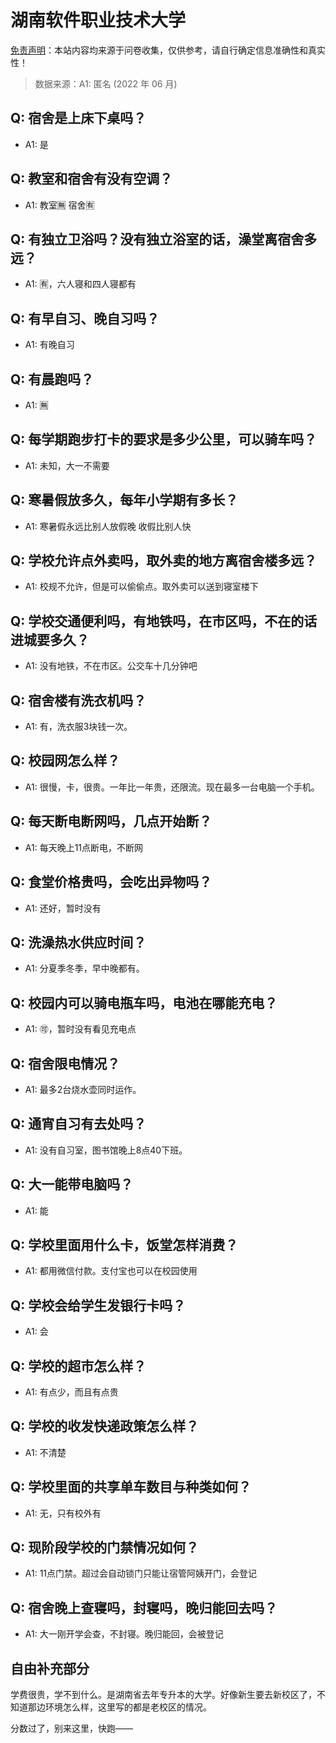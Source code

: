 # 湖南软件职业技术大学

[免责声明](https://colleges.chat/#_3)：本站内容均来源于问卷收集，仅供参考，请自行确定信息准确性和真实性！

> 数据来源：A1: 匿名 (2022 年 06 月)

## Q: 宿舍是上床下桌吗？

- A1: 是

## Q: 教室和宿舍有没有空调？

- A1: 教室🈚 宿舍🈶

## Q: 有独立卫浴吗？没有独立浴室的话，澡堂离宿舍多远？

- A1: 🈶，六人寝和四人寝都有

## Q: 有早自习、晚自习吗？

- A1: 有晚自习

## Q: 有晨跑吗？

- A1: 🈚

## Q: 每学期跑步打卡的要求是多少公里，可以骑车吗？

- A1: 未知，大一不需要

## Q: 寒暑假放多久，每年小学期有多长？

- A1: 寒暑假永远比别人放假晚 收假比别人快

## Q: 学校允许点外卖吗，取外卖的地方离宿舍楼多远？

- A1: 校规不允许，但是可以偷偷点。取外卖可以送到寝室楼下

## Q: 学校交通便利吗，有地铁吗，在市区吗，不在的话进城要多久？

- A1: 没有地铁，不在市区。公交车十几分钟吧

## Q: 宿舍楼有洗衣机吗？

- A1: 有，洗衣服3块钱一次。

## Q: 校园网怎么样？

- A1: 很慢，卡，很贵。一年比一年贵，还限流。现在最多一台电脑一个手机。

## Q: 每天断电断网吗，几点开始断？

- A1: 每天晚上11点断电，不断网

## Q: 食堂价格贵吗，会吃出异物吗？

- A1: 还好，暂时没有

## Q: 洗澡热水供应时间？

- A1: 分夏季冬季，早中晚都有。

## Q: 校园内可以骑电瓶车吗，电池在哪能充电？

- A1: 🉑，暂时没有看见充电点

## Q: 宿舍限电情况？

- A1: 最多2台烧水壶同时运作。

## Q: 通宵自习有去处吗？

- A1: 没有自习室，图书馆晚上8点40下班。

## Q: 大一能带电脑吗？

- A1: 能

## Q: 学校里面用什么卡，饭堂怎样消费？

- A1: 都用微信付款。支付宝也可以在校园使用

## Q: 学校会给学生发银行卡吗？

- A1: 会

## Q: 学校的超市怎么样？

- A1: 有点少，而且有点贵

## Q: 学校的收发快递政策怎么样？

- A1: 不清楚

## Q: 学校里面的共享单车数目与种类如何？

- A1: 无，只有校外有

## Q: 现阶段学校的门禁情况如何？

- A1: 11点门禁。超过会自动锁门只能让宿管阿姨开门，会登记

## Q: 宿舍晚上查寝吗，封寝吗，晚归能回去吗？

- A1: 大一刚开学会查，不封寝。晚归能回，会被登记

## 自由补充部分

学费很贵，学不到什么。是湖南省去年专升本的大学。好像新生要去新校区了，不知道那边环境怎么样，这里写的都是老校区的情况。

分数过了，别来这里，快跑——